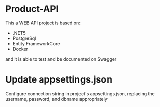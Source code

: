 # Product-API

This a WEB API project is based on:

- .NET5
- PostgreSql
- Entity FrameworkCore
- Docker

and it is able to test and be documented on Swagger

# Update appsettings.json
Configure connection string in project's appsettings.json, replacing the username, password, and dbname appropriately
